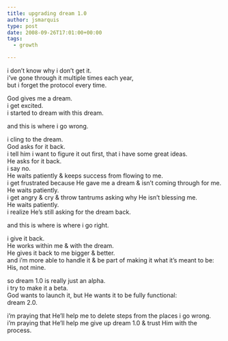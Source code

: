 ```yaml
---
title: upgrading dream 1.0
author: jsmarquis
type: post
date: 2008-09-26T17:01:00+00:00
tags:
  - growth

---
```

i don&#8217;t know why i don&#8217;t get it.  
i&#8217;ve gone through it multiple times each year,  
but i forget the protocol every time.

God gives me a dream.  
i get excited.  
i started to dream with this dream.

and this is where i go wrong.

i cling to the dream.  
God asks for it back.  
i tell him i want to figure it out first, that i have some great ideas.  
He asks for it back.  
i say no.  
He waits patiently & keeps success from flowing to me.  
i get frustrated because He gave me a dream & isn&#8217;t coming through for me.  
He waits patiently.  
i get angry & cry & throw tantrums asking why He isn&#8217;t blessing me.  
He waits patiently.  
i realize He&#8217;s still asking for the dream back.

and this is where is where i go right.

i give it back.  
He works within me & with the dream.  
He gives it back to me bigger & better.  
and i&#8217;m more able to handle it & be part of making it what it&#8217;s meant to be:  
His, not mine.

so dream 1.0 is really just an alpha.  
i try to make it a beta.  
God wants to launch it, but He wants it to be fully functional:  
dream 2.0.

i&#8217;m praying that He&#8217;ll help me to delete steps from the places i go wrong.  
i&#8217;m praying that He&#8217;ll help me give up dream 1.0 & trust Him with the process.